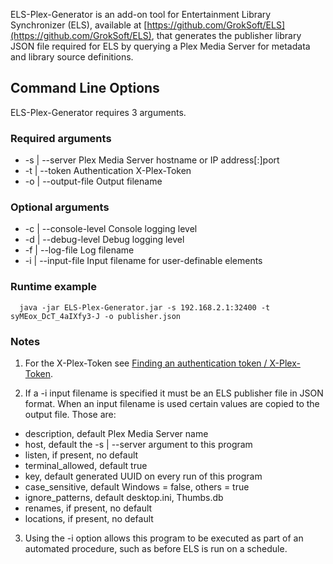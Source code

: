 ELS-Plex-Generator is an add-on tool for Entertainment Library Synchronizer (ELS),
available at [https://github.com/GrokSoft/ELS](https://github.com/GrokSoft/ELS), that generates the publisher library
JSON file required for ELS by querying a Plex Media Server for metadata and library source definitions.

## Command Line Options
ELS-Plex-Generator requires 3 arguments.

### Required arguments                                                                                           
  * -s | --server Plex Media Server hostname or IP address[:]port                                               
  * -t | --token Authentication X-Plex-Token                                                                    
  * -o | --output-file Output filename                                                                          

### Optional arguments                                                                                           
  * -c | --console-level Console logging level                                                                  
  * -d | --debug-level Debug logging level                                                                      
  * -f | --log-file Log filename                                                                                
  * -i | --input-file Input filename for user-definable elements                                                

### Runtime example
```                                                                                             
  java -jar ELS-Plex-Generator.jar -s 192.168.2.1:32400 -t syMEox_DcT_4aIXfy3-J -o publisher.json
```             

### Notes
 1. For the X-Plex-Token see [Finding an authentication token / X-Plex-Token](https://support.plex.tv/articles/204059436-finding-an-authentication-token-x-plex-token/).

 2. If a -i input filename is specified it must be an ELS publisher file in JSON format. When an
input filename is used certain values are copied to the output file. Those are:
 * description, default Plex Media Server name
 * host, default the -s | --server argument to this program
 * listen, if present, no default
 * terminal_allowed, default true
 * key, default generated UUID on every run of this program
 * case_sensitive, default Windows = false, others = true
 * ignore_patterns, default desktop.ini, Thumbs.db
 * renames, if present, no default
 * locations, if present, no default

 3. Using the -i option allows this program to be executed as part of an automated
 procedure, such as before ELS is run on a schedule.
 
